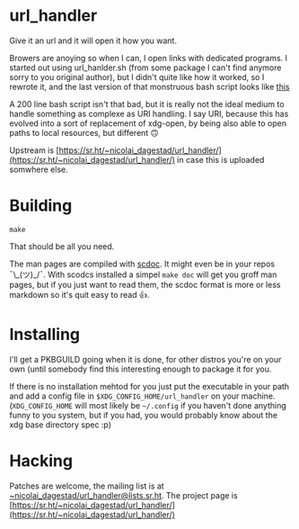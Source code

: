 # url_handler

Give it an url and it will open it how you want.

Browers are anoying so when I can, I open links with dedicated programs. I started out using
url_hanlder.sh (from some package I can't find anymore sorry to you original author), but I didn't
quite like how it worked, so I rewrote it, and the last version of that monstruous bash script looks
like [this](https://git.dagestad.fr/~nicolai/bin/tree/d427aea871ec91b61c73f70d24aeadfad509326a/item/url_handler)

A 200 line bash script isn't that bad, but it is really not the ideal medium to handle something as
complexe as URI handling. I say URI, because this has evolved into a sort of replacement of
xdg-open, by being also able to open paths to local resources, but different 🙃

Upstream is [https://sr.ht/~nicolai_dagestad/url_handler/](https://sr.ht/~nicolai_dagestad/url_handler/) 
in case this is uploaded somwhere else.

# Building

`make`

That should be all you need.

The man pages are compiled with [scdoc](https://git.sr.ht/~sircmpwn/scdoc). It might even be in your
repos ¯\\\_(ツ)\_/¯.
With scodcs installed a simpel `make doc` will get you groff man pages, but if you just want to 
read them, the scdoc format is more or less markdown so it's quit easy to read 👍.

# Installing

I'll get a PKBGUILD going when it is done, for other distros you're on your own (until somebody find
this interesting enough to package it for you.

If there is no installation mehtod for you just put the executable in your path and add a config
file in `$XDG_CONFIG_HOME/url_handler` on your machine. (`XDG_CONFIG_HOME` will most likely be `~/.config`
if you haven't done anything funny to you system, but if you had, you would probably know about the
xdg base directory spec :p)

# Hacking

Patches are welcome, the mailing list is at [~nicolai_dagestad/url_handler@lists.sr.ht](mailto:~nicolai_dagestad/url_handler@lists.sr.ht).
The project page is [https://sr.ht/~nicolai_dagestad/url_handler/](https://sr.ht/~nicolai_dagestad/url_handler/)


